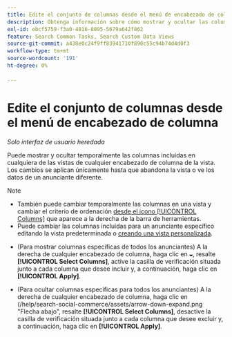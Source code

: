 ```yaml
---
title: Edite el conjunto de columnas desde el menú de encabezado de columna
description: Obtenga información sobre cómo mostrar y ocultar las columnas del encabezado de columna.
exl-id: ebcf5759-f3a0-4816-8095-5679a642f862
feature: Search Common Tasks, Search Custom Data Views
source-git-commit: a438e0c24f9ff83941710f890c55c94b74d4d0f3
workflow-type: tm+mt
source-wordcount: '191'
ht-degree: 0%

---
```


# Edite el conjunto de columnas desde el menú de encabezado de columna

<!-- Doesn't include instructions for legacy Portfolios views; not available for Reports -->

*Solo interfaz de usuario heredada*

Puede mostrar y ocultar temporalmente las columnas incluidas en cualquiera de las vistas de cualquier encabezado de columna de la vista. Los cambios se aplican únicamente hasta que abandona la vista o ve los datos de un anunciante diferente.

>[!NOTE]
>
>* También puede cambiar temporalmente las columnas en una vista y cambiar el criterio de ordenación [&#x200B; desde el icono [!UICONTROL Columns]](/help/search-social-commerce/common-tasks/data-views/ad-hoc-settings/column-set-edit-sort-icon.md) que aparece a la derecha de la barra de herramientas.
>* Puede cambiar las columnas incluidas para un anunciante específico editando la vista predeterminada o [creando una vista personalizada](/help/search-social-commerce/common-tasks/data-views/custom-default-views-manage.md#create-custom-view).

* (Para mostrar columnas específicas de todos los anunciantes) A la derecha de cualquier encabezado de columna, haga clic en ![Flecha abajo](/help/search-social-commerce/assets/arrow-down-expand.png "Flecha abajo"), resalte **[!UICONTROL Select Columns]**, active la casilla de verificación situada junto a cada columna que desee incluir y, a continuación, haga clic en **[!UICONTROL Apply]**.

* (Para ocultar columnas específicas para todos los anunciantes) A la derecha de cualquier encabezado de columna, haga clic en (/help/search-social-commerce/assets/arrow-down-expand.png &quot;Flecha abajo&quot;, resalte **[!UICONTROL Select Columns]**, desactive la casilla de verificación situada junto a cada columna que desee excluir y, a continuación, haga clic en **[!UICONTROL Apply]**.
